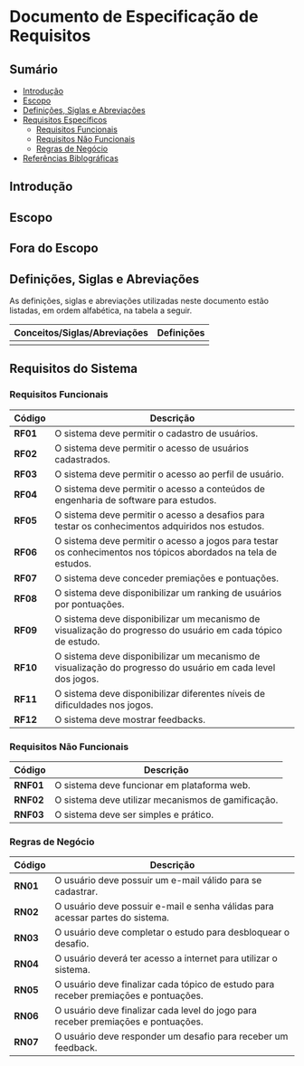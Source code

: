 # **Documento de Especificação de Requisitos**

## Sumário

* [Introdução](#introducao)
* [Escopo](#escopo)
* [Definições, Siglas e Abreviações](#defs_siglas_abrevs)
* [Requisitos Específicos](#requisitos)
    * [Requisitos Funcionais](#rf)
    * [Requisitos Não Funcionais](#rnf)
    * [Regras de Negócio](#rn)
* [Referências Biblográficas](#refs)


## <a name="introducao"></a> Introdução

<!-- Descrever o propósito do documento. -->

## <a name="escopo"></a> Escopo

<!-- Indicar o que o sistema descrito objetiva fazer e, em alguns casos, o que o sistema NÃO irá fazer (a fim de diminuir potenciais expectativas errôneas). -->

## <a name="fora_do_escopo"></a> Fora do Escopo

## <a name="defs_siglas_abrevs"></a> Definições, Siglas e Abreviações

<!-- Listar toda e qualquer definição necessária ao domínio, bem como as siglas e abreviações utilizadas na escrita do documento. -->
As definições, siglas e abreviações utilizadas neste documento estão listadas, em ordem alfabética, na tabela a seguir.

| **Conceitos/Siglas/Abreviações** | **Definições** |
| --- | --- |
|  |  |

## <a name="requisitos"></a> Requisitos do Sistema

<!-- Descrever os requisitos do sistema conforme seus tipos, seguindo as boas práticas de escrita. -->

### <a name="rf"></a> **Requisitos Funcionais**

| **Código** | **Descrição** |
| --- | --- |
| **RF01** | O sistema deve permitir o cadastro de usuários. |
| **RF02** | O sistema deve permitir o acesso de usuários cadastrados. |
| **RF03** | O sistema deve permitir o acesso ao perfil de usuário. |
| **RF04** | O sistema deve permitir o acesso a conteúdos de engenharia de software para estudos. |
| **RF05** | O sistema deve permitir o acesso a desafios para testar os conhecimentos adquiridos nos estudos. |
| **RF06** | O sistema deve permitir o acesso a jogos para testar os conhecimentos nos tópicos abordados na tela de estudos. |
| **RF07** | O sistema deve conceder premiaçōes e pontuações. |
| **RF08** | O sistema deve disponibilizar um ranking de usuários por pontuações. |
| **RF09** | O sistema deve disponibilizar um mecanismo de visualização do progresso do usuário em cada tópico de estudo. |
| **RF10** | O sistema deve disponibilizar um mecanismo de visualização do progresso do usuário em cada level dos jogos. |
| **RF11** | O sistema deve disponibilizar diferentes níveis de dificuldades nos jogos. |
| **RF12** | O sistema deve mostrar feedbacks. |

### <a name="rnf"></a> **Requisitos Não Funcionais**

| **Código** | **Descrição** |
| --- | --- |
| **RNF01** | O sistema deve funcionar em plataforma web. |
| **RNF02** | O sistema deve utilizar mecanismos de gamificação. |
| **RNF03** | O sistema deve ser simples e prático. |

### <a name="rn"></a> **Regras de Negócio**

| **Código** | **Descrição** |
| --- | --- |
| **RN01** | O usuário deve possuir um e-mail válido para se cadastrar. |
| **RN02** | O usuário deve possuir e-mail e senha válidas para acessar partes do sistema. |
| **RN03** | O usuário deve completar o estudo para desbloquear o desafio. |
| **RN04** | O usuário deverá ter acesso a internet para utilizar o sistema. |
| **RN05** | O usuário deve finalizar cada tópico de estudo para receber premiaçōes e pontuações. |
| **RN06** | O usuário deve finalizar cada level do jogo para receber premiaçōes e pontuações. |
| **RN07** | O usuário deve responder um desafio para receber um feedback. |